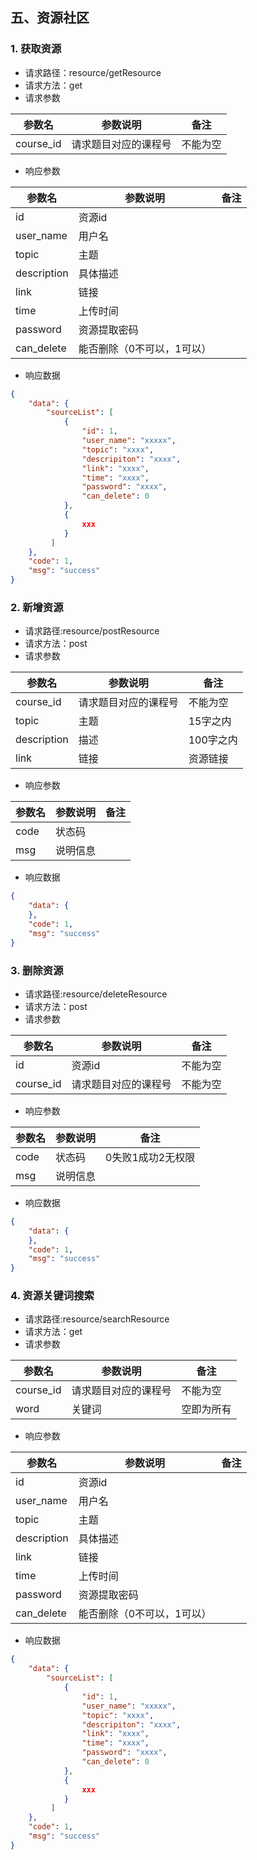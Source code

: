 ## 五、资源社区

### 1. 获取资源

- 请求路径：resource/getResource
- 请求方法：get
- 请求参数

| 参数名    | 参数说明             | 备注     |
| --------- | -------------------- | -------- |
| course_id | 请求题目对应的课程号 | 不能为空 |

- 响应参数

| 参数名      | 参数说明                   | 备注 |
| ----------- | -------------------------- | ---- |
| id          | 资源id                     |      |
| user_name   | 用户名                     |      |
| topic       | 主题                       |      |
| description | 具体描述                   |      |
| link        | 链接                       |      |
| time        | 上传时间                   |      |
| password    | 资源提取密码               |      |
| can_delete  | 能否删除（0不可以，1可以） |      |

- 响应数据

```json
{
    "data": {
        "sourceList": [
            {
                "id": 1,
                "user_name": "xxxxx",
                "topic": "xxxx",
                "descripiton": "xxxx",
                "link": "xxxx",
                "time": "xxxx",
                "password": "xxxx",
                "can_delete": 0
            },
            {
                xxx
            }
         ]
    },
    "code": 1,
    "msg": "success"
}
```

### 2. 新增资源

- 请求路径:resource/postResource
- 请求方法：post
- 请求参数

| 参数名      | 参数说明             | 备注      |
| ----------- | -------------------- | --------- |
| course_id   | 请求题目对应的课程号 | 不能为空  |
| topic       | 主题                 | 15字之内  |
| description | 描述                 | 100字之内 |
| link        | 链接                 | 资源链接  |

- 响应参数

| 参数名        | 参数说明                       | 备注 |
| ------------- | ------------------------------ | ---- |
| code          | 状态码                         |      |
| msg           | 说明信息                       |      |

- 响应数据

```json
{
    "data": {
    },
    "code": 1,
    "msg": "success"
}
```

### 3. 删除资源

- 请求路径:resource/deleteResource
- 请求方法：post
- 请求参数

| 参数名      | 参数说明             | 备注      |
| ----------- | -------------------- | --------- |
| id          | 资源id               | 不能为空  |
| course_id   | 请求题目对应的课程号 | 不能为空  |

- 响应参数

| 参数名 | 参数说明 | 备注              |
| ------ | -------- | ----------------- |
| code   | 状态码   | 0失败1成功2无权限 |
| msg    | 说明信息 |                   |

- 响应数据

```json
{
    "data": {
    },
    "code": 1,
    "msg": "success"
}
```

### 4. 资源关键词搜索

- 请求路径:resource/searchResource
- 请求方法：get
- 请求参数

| 参数名    | 参数说明             | 备注       |
| --------- | -------------------- | ---------- |
| course_id | 请求题目对应的课程号 | 不能为空   |
| word      | 关键词               | 空即为所有 |

- 响应参数

| 参数名      | 参数说明                   | 备注 |
| ----------- | -------------------------- | ---- |
| id          | 资源id                     |      |
| user_name   | 用户名                     |      |
| topic       | 主题                       |      |
| description | 具体描述                   |      |
| link        | 链接                       |      |
| time        | 上传时间                   |      |
| password    | 资源提取密码               |      |
| can_delete  | 能否删除（0不可以，1可以） |      |

- 响应数据

```json
{
    "data": {
        "sourceList": [
            {
                "id": 1,
                "user_name": "xxxxx",
                "topic": "xxxx",
                "descripiton": "xxxx",
                "link": "xxxx",
                "time": "xxxx",
                "password": "xxxx",
                "can_delete": 0
            },
            {
                xxx
            }
         ]
    },
    "code": 1,
    "msg": "success"
}
```